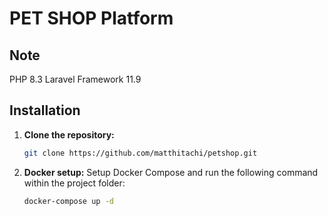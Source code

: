 # PET SHOP Platform
## Note
   


PHP 8.3 
Laravel Framework 11.9

## Installation

1. **Clone the repository:**

   ```bash
   git clone https://github.com/matthitachi/petshop.git

   ```
2. **Docker setup:**
Setup Docker Compose and run the following command within the project folder:
   ```bash
   docker-compose up -d
   ```

   

